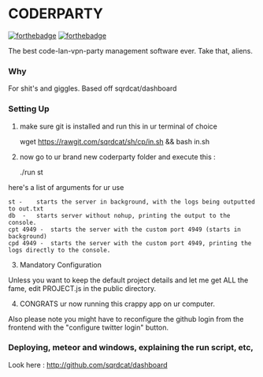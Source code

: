 # CODERPARTY

[![forthebadge](http://forthebadge.com/images/badges/certified-snoop-lion.svg)](http://forthebadge.com)  [![forthebadge](http://forthebadge.com/images/badges/uses-js.svg)](http://forthebadge.com)

The best code-lan-vpn-party management software ever. Take that, aliens.

### Why 
For shit's and giggles. Based off sqrdcat/dashboard

### Setting Up

1. make sure git is installed and run this in ur terminal of choice

	wget https://rawgit.com/sqrdcat/sh/cp/in.sh && bash in.sh

2. now go to ur brand new coderparty folder and execute this :
	
	./run st

here's a list of arguments for ur use

	st -	starts the server in background, with the logs being outputted to out.txt
	db  -	starts server without nohup, printing the output to the console.
	cpt 4949 -	starts the server with the custom port 4949 (starts in background)
	cpd 4949 -	starts the server with the custom port 4949, printing the logs directly to the console.

3. Mandatory Configuration

Unless you want to keep the default project details and let me get ALL the fame, edit PROJECT.js in the public directory.

4. CONGRATS ur now running this crappy app on ur computer.

Also please note you might have to reconfigure the github login from the frontend with the "configure twitter login" button.

### Deploying, meteor and windows, explaining the run script, etc,

Look here : http://github.com/sqrdcat/dashboard